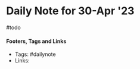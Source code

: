 # Daily Note for 30-Apr '23
#todo


#### Footers, Tags and Links
- Tags: #dailynote 
- Links: 

[^1]: